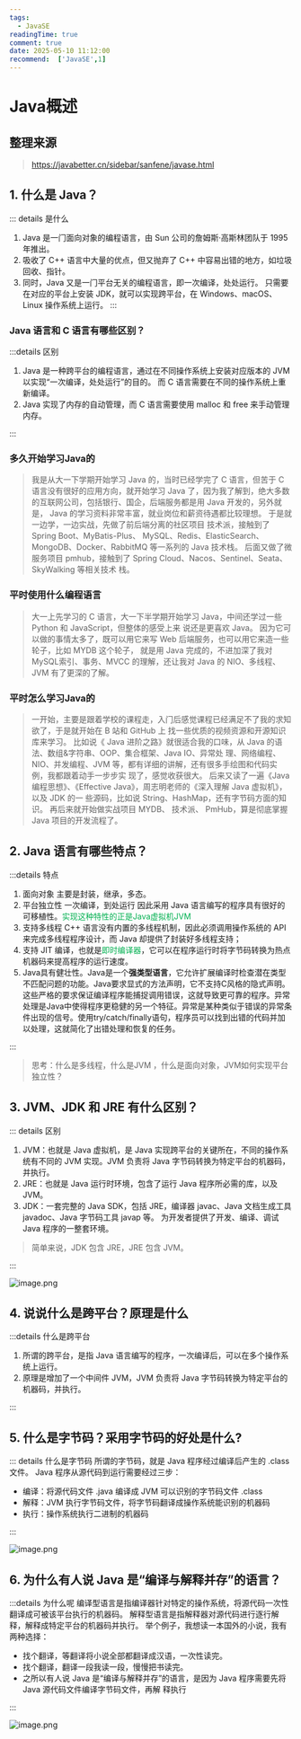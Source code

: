```yaml
---
tags:
  - JavaSE
readingTime: true
comment: true
date: 2025-05-10 11:12:00
recommend:  ['JavaSE',1]
---
```

# Java概述
## 整理来源

>https://javabetter.cn/sidebar/sanfene/javase.html
## 1. 什么是 Java？

::: details 是什么

1. Java 是⼀⻔⾯向对象的编程语⾔，由 Sun 公司的詹姆斯·⾼斯林团队于 1995 年推出。
2. 吸收了 C++ 语⾔中⼤量的优点，但⼜抛弃了 C++ 中容易出错的地⽅，如垃圾回收、指针。 
3. 同时，Java ⼜是⼀⻔平台⽆关的编程语⾔，即⼀次编译，处处运⾏。 只需要在对应的平台上安装 JDK，就可以实现跨平台，在 Windows、macOS、Linux 操作系统上运⾏。
:::

### Java 语⾔和 C 语⾔有哪些区别？

:::details 区别

1. Java 是⼀种跨平台的编程语⾔，通过在不同操作系统上安装对应版本的 JVM 以实现“⼀次编译，处处运⾏”的⽬的。 ⽽ C 语⾔需要在不同的操作系统上重新编译。 
2. Java 实现了内存的⾃动管理，⽽ C 语⾔需要使⽤ malloc 和 free 来⼿动管理内存。

:::


### 多久开始学习Java的

>我是从⼤⼀下学期开始学习 Java 的，当时已经学完了 C 语⾔，但苦于 C 语⾔没有很好的应⽤⽅向，就开始学习 Java 了，因为我了解到，绝⼤多数的互联⽹公司，包括银⾏、国企，后端服务都是⽤ Java 开发的，另外就是， Java 的学习资料⾮常丰富，就业岗位和薪资待遇都⽐较理想。 于是就⼀边学，⼀边实战，先做了前后端分离的社区项⽬ 技术派，接触到了 Spring Boot、MyBatis-Plus、 MySQL、Redis、ElasticSearch、MongoDB、Docker、RabbitMQ 等⼀系列的 Java 技术栈。
>后⾯⼜做了微服务项⽬ pmhub，接触到了 Spring Cloud、Nacos、Sentinel、Seata、SkyWalking 等相关技术 栈。

### 平时使用什么编程语言

>⼤⼀上先学习的 C 语⾔，⼤⼀下半学期开始学习 Java，中间还学过⼀些 Python 和 JavaScript，但整体的感受上来 说还是更喜欢 Java。 因为它可以做的事情太多了，既可以⽤它来写 Web 后端服务，也可以⽤它来造⼀些轮⼦，⽐如 MYDB 这个轮⼦， 就是⽤ Java 完成的，不进加深了我对 MySQL索引、事务、MVCC 的理解，还让我对 Java 的 NIO、多线程、JVM 有了更深的了解。

### 平时怎么学习Java的

>⼀开始，主要是跟着学校的课程⾛，⼊⻔后感觉课程已经满⾜不了我的求知欲了，于是就开始在 B 站和 GitHub 上 找⼀些优质的视频资源和开源知识库来学习。 ⽐如说《 Java 进阶之路》就很适合我的⼝味，从 Java 的语法、数组&字符串、OOP、集合框架、Java IO、异常处 理、⽹络编程、NIO、并发编程、JVM 等，都有详细的讲解，还有很多⼿绘图和代码实例，我都跟着动⼿⼀步步实 现了，感觉收获很⼤。 后来⼜读了⼀遍《Java 编程思想》、《Effective Java》，周志明⽼师的《深⼊理解 Java 虚拟机》，以及 JDK 的⼀ 些源码，⽐如说 String、HashMap，还有字节码⽅⾯的知识。 再后来就开始做实战项⽬ MYDB、 技术派、 PmHub，算是彻底掌握 Java 项⽬的开发流程了。


## 2. Java 语⾔有哪些特点？

:::details 特点
1. 面向对象 主要是封装，继承，多态。
2. 平台独立性 一次编译，到处运行 因此采⽤ Java 语⾔编写的程序具有很好的可移植性。<font color="#00b050">实现这种特性的正是Java虚拟机JVM</font>
3. 支持多线程 C++ 语⾔没有内置的多线程机制，因此必须调⽤操作系统的 API 来完成多线程程序设计，⽽ Java 却提供了封装好多线程⽀持；
4. ⽀持 JIT 编译，也就是<font color="#00b050">即时编译器</font>，它可以在程序运⾏时将字节码转换为热点机器码来提⾼程序的运⾏速度。
5. Java具有健壮性。Java是一个**强类型语言**，它允许扩展编译时检查潜在类型不匹配问题的功能。Java要求显式的方法声明，它不支持C风格的隐式声明。这些严格的要求保证编译程序能捕捉调用错误，这就导致更可靠的程序。异常处理是Java中使得程序更稳健的另一个特征。异常是某种类似于错误的异常条件出现的信号。使用try/catch/finally语句，程序员可以找到出错的代码并加以处理，这就简化了出错处理和恢复的任务。

:::

> 思考：什么是多线程，什么是JVM ，什么是面向对象，JVM如何实现平台独立性？


## 3.  JVM、JDK 和 JRE 有什么区别？
::: details 区别
1. JVM：也就是 Java 虚拟机，是 Java 实现跨平台的关键所在，不同的操作系统有不同的 JVM 实现。JVM 负责将 Java 字节码转换为特定平台的机器码，并执⾏。
2. JRE：也就是 Java 运⾏时环境，包含了运⾏ Java 程序所必需的库，以及 JVM。 
3. JDK：⼀套完整的 Java SDK，包括 JRE，编译器 javac、Java ⽂档⽣成⼯具 javadoc、Java 字节码⼯具 javap 等。 为开发者提供了开发、编译、调试 Java 程序的⼀整套环境。
> 简单来说，JDK 包含 JRE，JRE 包含 JVM。

:::

![image.png](https://imgsbo.oss-cn-shanghai.aliyuncs.com/undefined20250510112951645.png)


## 4. 说说什么是跨平台？原理是什么

:::details 什么是跨平台

1. 所谓的跨平台，是指 Java 语⾔编写的程序，⼀次编译后，可以在多个操作系统上运⾏。 
2. 原理是增加了⼀个中间件 JVM，JVM 负责将 Java 字节码转换为特定平台的机器码，并执⾏。

:::

## 5. 什么是字节码？采⽤字节码的好处是什么?

::: details 什么是字节码
所谓的字节码，就是 Java 程序经过编译后产⽣的 .class ⽂件。 
Java 程序从源代码到运⾏需要经过三步：
- 编译：将源代码⽂件 .java 编译成 JVM 可以识别的字节码⽂件 .class
- 解释：JVM 执⾏字节码⽂件，将字节码翻译成操作系统能识别的机器码 
- 执⾏：操作系统执⾏⼆进制的机器码

:::

![image.png](https://imgsbo.oss-cn-shanghai.aliyuncs.com/undefined20250510113459355.png)

## 6. 为什么有⼈说 Java 是“编译与解释并存”的语⾔？

:::details 为什么呢
编译型语⾔是指编译器针对特定的操作系统，将源代码⼀次性翻译成可被该平台执⾏的机器码。 解释型语⾔是指解释器对源代码进⾏逐⾏解释，解释成特定平台的机器码并执⾏。
举个例⼦，我想读⼀本国外的⼩说，我有两种选择： 
- 找个翻译，等翻译将⼩说全部都翻译成汉语，⼀次性读完。 
- 找个翻译，翻译⼀段我读⼀段，慢慢把书读完。 
- 之所以有⼈说 Java 是“编译与解释并存”的语⾔，是因为 Java 程序需要先将 Java 源代码⽂件编译字节码⽂件，再解 释执⾏

:::

![image.png](https://imgsbo.oss-cn-shanghai.aliyuncs.com/undefined20250510113639025.png)
